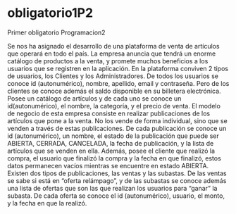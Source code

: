 # obligatorio1P2
Primer obligatorio Programacion2

Se nos ha asignado el desarrollo de una plataforma de venta de artículos que operará en todo el país.
La empresa anuncia que tendrá un enorme catálogo de productos a la venta, y promete muchos beneficios a los
usuarios que se registren en la aplicación.
En la plataforma conviven 2 tipos de usuarios, los Clientes y los Administradores.
De todos los usuarios se conoce id (autonumérico), nombre, apellido, email y contraseña. Pero de los clientes se
conoce además el saldo disponible en su billetera electrónica.
Posee un catálogo de artículos y de cada uno se conoce un id(autonumérico), el nombre, la categoría, y el precio
de venta.
El modelo de negocio de esta empresa consiste en realizar publicaciones de los artículos que pone a la venta. No
los vende de forma individual, sino que se venden a través de estas publicaciones.
De cada publicación se conoce un id (autonumérico), un nombre, el estado de la publicación que puede ser
ABIERTA, CERRADA, CANCELADA, la fecha de publicación, y la lista de artículos que se venden en ella.
Además, posee el cliente que realizó la compra, el usuario que finalizó la compra y la fecha en que finalizó, estos
datos permanecen vacíos mientras se encuentre en estado ABIERTA.
Existen dos tipos de publicaciones, las ventas y las subastas.
De las ventas se sabe si está en “oferta relámpago”, y de las subastas se conoce además una lista de ofertas que
son las que realizan los usuarios para “ganar” la subasta.
De cada oferta se conoce el id (autonumérico), usuario, el monto, y la fecha en que la realizó.
